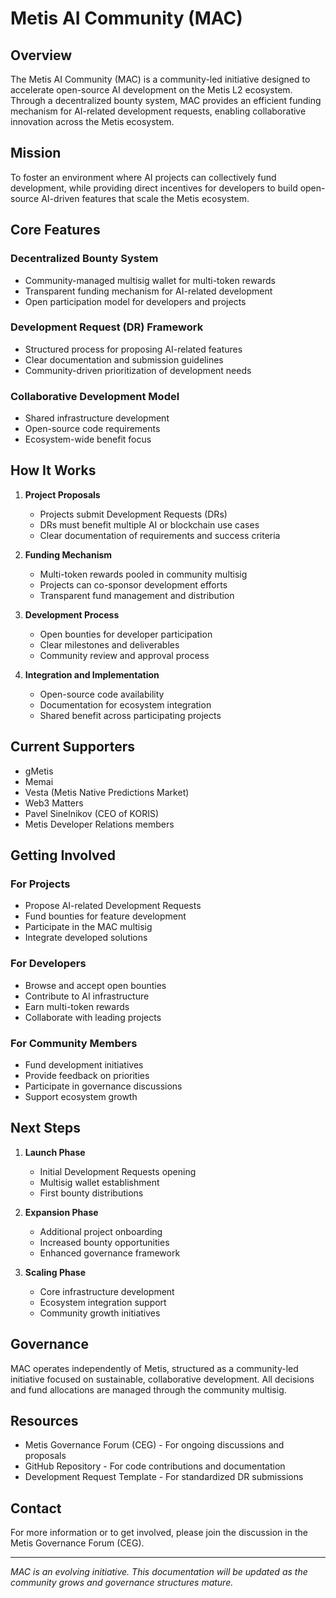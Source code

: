 # Metis AI Community (MAC)

## Overview

The Metis AI Community (MAC) is a community-led initiative designed to accelerate open-source AI development on the Metis L2 ecosystem. Through a decentralized bounty system, MAC provides an efficient funding mechanism for AI-related development requests, enabling collaborative innovation across the Metis ecosystem.

## Mission

To foster an environment where AI projects can collectively fund development, while providing direct incentives for developers to build open-source AI-driven features that scale the Metis ecosystem.

## Core Features

### Decentralized Bounty System
- Community-managed multisig wallet for multi-token rewards
- Transparent funding mechanism for AI-related development
- Open participation model for developers and projects

### Development Request (DR) Framework
- Structured process for proposing AI-related features
- Clear documentation and submission guidelines
- Community-driven prioritization of development needs

### Collaborative Development Model
- Shared infrastructure development
- Open-source code requirements
- Ecosystem-wide benefit focus

## How It Works

1. **Project Proposals**
   - Projects submit Development Requests (DRs)
   - DRs must benefit multiple AI or blockchain use cases
   - Clear documentation of requirements and success criteria

2. **Funding Mechanism**
   - Multi-token rewards pooled in community multisig
   - Projects can co-sponsor development efforts
   - Transparent fund management and distribution

3. **Development Process**
   - Open bounties for developer participation
   - Clear milestones and deliverables
   - Community review and approval process

4. **Integration and Implementation**
   - Open-source code availability
   - Documentation for ecosystem integration
   - Shared benefit across participating projects

## Current Supporters

- gMetis
- Memai
- Vesta (Metis Native Predictions Market)
- Web3 Matters
- Pavel Sinelnikov (CEO of KORIS)
- Metis Developer Relations members

## Getting Involved

### For Projects
- Propose AI-related Development Requests
- Fund bounties for feature development
- Participate in the MAC multisig
- Integrate developed solutions

### For Developers
- Browse and accept open bounties
- Contribute to AI infrastructure
- Earn multi-token rewards
- Collaborate with leading projects

### For Community Members
- Fund development initiatives
- Provide feedback on priorities
- Participate in governance discussions
- Support ecosystem growth

## Next Steps

1. **Launch Phase**
   - Initial Development Requests opening
   - Multisig wallet establishment
   - First bounty distributions

2. **Expansion Phase**
   - Additional project onboarding
   - Increased bounty opportunities
   - Enhanced governance framework

3. **Scaling Phase**
   - Core infrastructure development
   - Ecosystem integration support
   - Community growth initiatives

## Governance

MAC operates independently of Metis, structured as a community-led initiative focused on sustainable, collaborative development. All decisions and fund allocations are managed through the community multisig.

## Resources

- Metis Governance Forum (CEG) - For ongoing discussions and proposals
- GitHub Repository - For code contributions and documentation
- Development Request Template - For standardized DR submissions

## Contact

For more information or to get involved, please join the discussion in the Metis Governance Forum (CEG).

---

*MAC is an evolving initiative. This documentation will be updated as the community grows and governance structures mature.*
